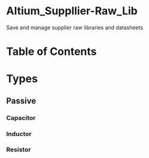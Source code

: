 # Altium_Suppllier-Raw_Lib
Save and manage supplier raw libraries and datasheets

# Table of Contents
<!-- TOC -->
<!-- /TOC -->
# Types
## Passive
### Capacitor
### Inductor
### Resistor